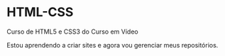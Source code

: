 # HTML-CSS
 Curso de HTML5 e CSS3 do Curso em Vídeo

 Estou aprendendo a criar sites e agora vou gerenciar meus repositórios.
